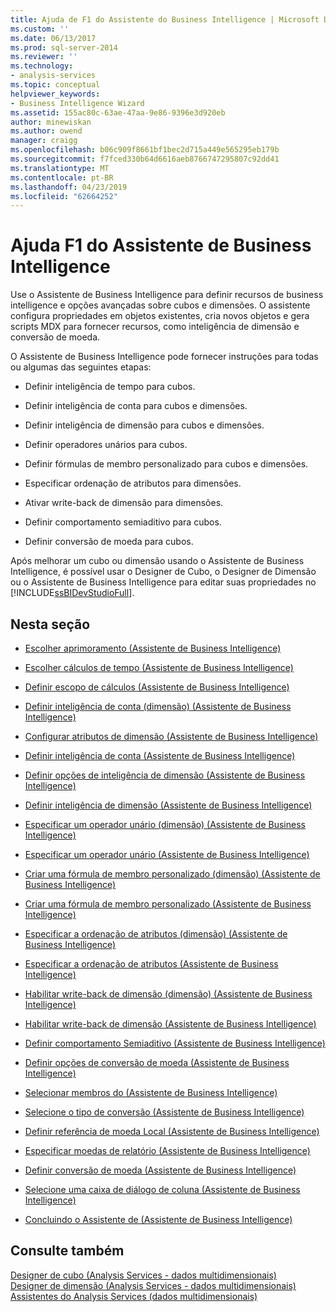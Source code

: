 ```yaml
---
title: Ajuda de F1 do Assistente do Business Intelligence | Microsoft Docs
ms.custom: ''
ms.date: 06/13/2017
ms.prod: sql-server-2014
ms.reviewer: ''
ms.technology:
- analysis-services
ms.topic: conceptual
helpviewer_keywords:
- Business Intelligence Wizard
ms.assetid: 155ac80c-63ae-47aa-9e86-9396e3d920eb
author: minewiskan
ms.author: owend
manager: craigg
ms.openlocfilehash: b06c909f8661bf1bec2d715a449e565295eb179b
ms.sourcegitcommit: f7fced330b64d6616aeb8766747295807c92dd41
ms.translationtype: MT
ms.contentlocale: pt-BR
ms.lasthandoff: 04/23/2019
ms.locfileid: "62664252"
---
```

# <a name="business-intelligence-wizard-f1-help"></a>Ajuda F1 do Assistente de Business Intelligence
  Use o Assistente de Business Intelligence para definir recursos de business intelligence e opções avançadas sobre cubos e dimensões. O assistente configura propriedades em objetos existentes, cria novos objetos e gera scripts MDX para fornecer recursos, como inteligência de dimensão e conversão de moeda.  
  
 O Assistente de Business Intelligence pode fornecer instruções para todas ou algumas das seguintes etapas:  
  
-   Definir inteligência de tempo para cubos.  
  
-   Definir inteligência de conta para cubos e dimensões.  
  
-   Definir inteligência de dimensão para cubos e dimensões.  
  
-   Definir operadores unários para cubos.  
  
-   Definir fórmulas de membro personalizado para cubos e dimensões.  
  
-   Especificar ordenação de atributos para dimensões.  
  
-   Ativar write-back de dimensão para dimensões.  
  
-   Definir comportamento semiaditivo para cubos.  
  
-   Definir conversão de moeda para cubos.  
  
 Após melhorar um cubo ou dimensão usando o Assistente de Business Intelligence, é possível usar o Designer de Cubo, o Designer de Dimensão ou o Assistente de Business Intelligence para editar suas propriedades no [!INCLUDE[ssBIDevStudioFull](../includes/ssbidevstudiofull-md.md)].  
  
## <a name="in-this-section"></a>Nesta seção  
  
-   [Escolher aprimoramento &#40;Assistente de Business Intelligence&#41;](choose-enhancement-business-intelligence-wizard.md)  
  
-   [Escolher cálculos de tempo &#40;Assistente de Business Intelligence&#41;](choose-time-calculations-business-intelligence-wizard.md)  
  
-   [Definir escopo de cálculos &#40;Assistente de Business Intelligence&#41;](define-scope-of-calculations-business-intelligence-wizard.md)  
  
-   [Definir inteligência de conta &#40;dimensão&#41; &#40;Assistente de Business Intelligence&#41;](define-account-intelligence-dimension-business-intelligence-wizard.md)  
  
-   [Configurar atributos de dimensão &#40;Assistente de Business Intelligence&#41;](configure-dimension-attributes-business-intelligence-wizard.md)  
  
-   [Definir inteligência de conta &#40;Assistente de Business Intelligence&#41;](define-account-intelligence-business-intelligence-wizard.md)  
  
-   [Definir opções de inteligência de dimensão &#40;Assistente de Business Intelligence&#41;](set-dimension-intelligence-options-business-intelligence-wizard.md)  
  
-   [Definir inteligência de dimensão &#40;Assistente de Business Intelligence&#41;](define-dimension-intelligence-business-intelligence-wizard.md)  
  
-   [Especificar um operador unário &#40;dimensão&#41; &#40;Assistente de Business Intelligence&#41;](specify-a-unary-operator-dimension-business-intelligence-wizard.md)  
  
-   [Especificar um operador unário &#40;Assistente de Business Intelligence&#41;](specify-a-unary-operator-business-intelligence-wizard.md)  
  
-   [Criar uma fórmula de membro personalizado &#40;dimensão&#41; &#40;Assistente de Business Intelligence&#41;](create-a-custom-member-formula-dimension-business-intelligence-wizard.md)  
  
-   [Criar uma fórmula de membro personalizado &#40;Assistente de Business Intelligence&#41;](create-a-custom-member-formula-business-intelligence-wizard.md)  
  
-   [Especificar a ordenação de atributos &#40;dimensão&#41; &#40;Assistente de Business Intelligence&#41;](specify-attribute-ordering-dimension-business-intelligence-wizard.md)  
  
-   [Especificar a ordenação de atributos &#40;Assistente de Business Intelligence&#41;](specify-attribute-ordering-business-intelligence-wizard.md)  
  
-   [Habilitar write-back de dimensão &#40;dimensão&#41; &#40;Assistente de Business Intelligence&#41;](enable-dimension-writeback-dimension-business-intelligence-wizard.md)  
  
-   [Habilitar write-back de dimensão &#40;Assistente de Business Intelligence&#41;](enable-dimension-writeback-business-intelligence-wizard.md)  
  
-   [Definir comportamento Semiaditivo &#40;Assistente de Business Intelligence&#41;](define-semiadditive-behavior-business-intelligence-wizard.md)  
  
-   [Definir opções de conversão de moeda &#40;Assistente de Business Intelligence&#41;](set-currency-conversion-options-business-intelligence-wizard.md)  
  
-   [Selecionar membros do &#40;Assistente de Business Intelligence&#41;](select-members-business-intelligence-wizard.md)  
  
-   [Selecione o tipo de conversão &#40;Assistente de Business Intelligence&#41;](select-conversion-type-business-intelligence-wizard.md)  
  
-   [Definir referência de moeda Local &#40;Assistente de Business Intelligence&#41;](define-local-currency-reference-business-intelligence-wizard.md)  
  
-   [Especificar moedas de relatório &#40;Assistente de Business Intelligence&#41;](specify-reporting-currencies-business-intelligence-wizard.md)  
  
-   [Definir conversão de moeda &#40;Assistente de Business Intelligence&#41;](define-currency-conversion-business-intelligence-wizard.md)  
  
-   [Selecione uma caixa de diálogo de coluna &#40;Assistente de Business Intelligence&#41;](select-a-column-dialog-box-business-intelligence-wizard.md)  
  
-   [Concluindo o Assistente de &#40;Assistente de Business Intelligence&#41;](completing-the-wizard-business-intelligence-wizard.md)  
  
## <a name="see-also"></a>Consulte também  
 [Designer de cubo &#40;Analysis Services - dados multidimensionais&#41;](cube-designer-analysis-services-multidimensional-data.md)   
 [Designer de dimensão &#40;Analysis Services - dados multidimensionais&#41;](dimension-designer-analysis-services-multidimensional-data.md)   
 [Assistentes do Analysis Services &#40;dados multidimensionais&#41;](analysis-services-wizards-multidimensional-data.md)  
  
  
